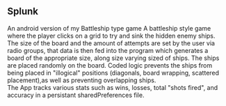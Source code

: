 ## Splunk ##
An android version of my Battleship type game
A battleship style game where the player clicks on a grid to try and sink the hidden enemy ships.  
The size of the board and the amount of attempts are set by the user via radio groups, that data is then fed into the program which generates a board of the 
appropriate size, along size varying sized of ships. The ships are placed randomly on the board. Coded logic prevents the ships from being placed in "illogical"
positions (diagonals, board wrapping, scattered placement),as well as preventing overlapping ships.  
The App tracks various stats such as wins, losses, total "shots fired", and accuracy in a persistant sharedPreferences file.
